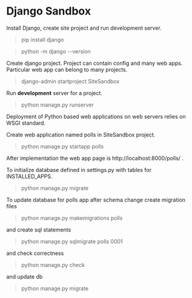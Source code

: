 # Django Sandbox

Install Django, create site project and run development server.
> pip install django

> python -m django --version

Create django project. Project can contain config and many web apps.
Particular web app can belong to many projects.
> django-admin startproject SiteSandbox

Run **development** server for a project.
> python manage.py runserver

Deployment of Python based web applications on web servers relies on WSGI standard.

Create web application named polls in SiteSandbox project.
> python manage.py startapp polls

After implementation the web app page is http://localhost:8000/polls/ .

To initialize database defined in settings.py with tables for INSTALLED_APPS.
> python manage.py migrate

To update database for polls app after schema change
create migration files
> python manage.py makemigrations polls

and create sql statements
> python manage.py sqlmigrate polls 0001

and check correctness
> python manage.py check

and update db
> python manage.py migrate
